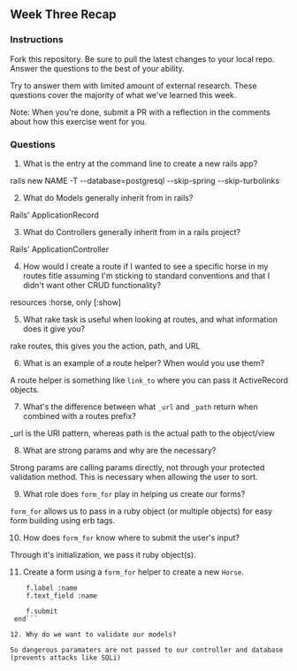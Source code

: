 ## Week Three Recap

### Instructions
Fork this repository. Be sure to pull the latest changes to your local repo. Answer the questions to the best of your ability.

Try to answer them with limited amount of external research. These questions cover the majority of what we've learned this week.

Note: When you're done, submit a PR with a reflection in the comments about how this exercise went for you.

### Questions

1. What is the entry at the command line to create a new rails app?

rails new NAME -T --database=postgresql --skip-spring --skip-turbolinks

2. What do Models generally inherit from in rails?

Rails' ApplicationRecord

3. What do Controllers generally inherit from in a rails project?

Rails' ApplicationController

4. How would I create a route if I wanted to see a specific horse in my routes fitle assuming I'm sticking to standard conventions and that I didn't want other CRUD functionality?

resources :horse, only [:show]

5. What rake task is useful when looking at routes, and what information does it give you?

rake routes, this gives you the action, path, and URL

6. What is an example of a route helper? When would you use them?

A route helper is something like `link_to` where you can pass it ActiveRecord objects.

7. What's the difference between what `_url` and `_path` return when combined with a routes prefix?

\_url is the URI pattern, whereas path is the actual path to the object/view

8. What are strong params and why are the necessary?

Strong params are calling params directly, not through your protected validation method. This is necessary when allowing the user to sort.

9. What role does `form_for` play in helping us create our forms?

`form_for` allows us to pass in a ruby object (or multiple objects) for easy form building using erb tags.

10. How does `form_for` know where to submit the user's input?

Through it's initialization, we pass it ruby object(s).

11. Create a form using a `form_for` helper to create a new `Horse`. 

```form_for @horse do |f|
    f.label :name
    f.text_field :name
    
    f.submit
 end```

12. Why do we want to validate our models?

So dangerous paramaters are not passed to our controller and database (prevents attacks like SQLi)
